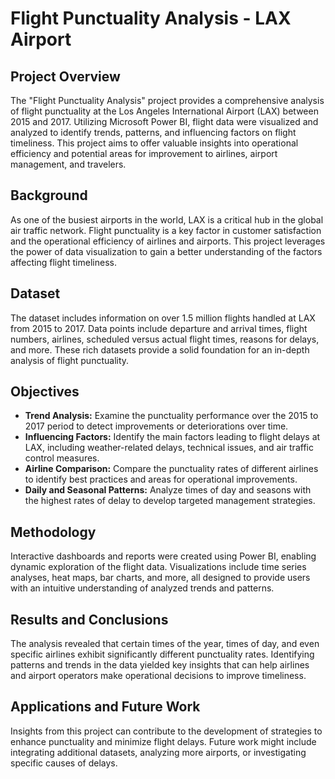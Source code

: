 # Flight Punctuality Analysis - LAX Airport

## Project Overview

The "Flight Punctuality Analysis" project provides a comprehensive analysis of flight punctuality at the Los Angeles International Airport (LAX) between 2015 and 2017. Utilizing Microsoft Power BI, flight data were visualized and analyzed to identify trends, patterns, and influencing factors on flight timeliness. This project aims to offer valuable insights into operational efficiency and potential areas for improvement to airlines, airport management, and travelers.

## Background

As one of the busiest airports in the world, LAX is a critical hub in the global air traffic network. Flight punctuality is a key factor in customer satisfaction and the operational efficiency of airlines and airports. This project leverages the power of data visualization to gain a better understanding of the factors affecting flight timeliness.

## Dataset

The dataset includes information on over 1.5 million flights handled at LAX from 2015 to 2017. Data points include departure and arrival times, flight numbers, airlines, scheduled versus actual flight times, reasons for delays, and more. These rich datasets provide a solid foundation for an in-depth analysis of flight punctuality.

## Objectives

- **Trend Analysis:** Examine the punctuality performance over the 2015 to 2017 period to detect improvements or deteriorations over time.
- **Influencing Factors:** Identify the main factors leading to flight delays at LAX, including weather-related delays, technical issues, and air traffic control measures.
- **Airline Comparison:** Compare the punctuality rates of different airlines to identify best practices and areas for operational improvements.
- **Daily and Seasonal Patterns:** Analyze times of day and seasons with the highest rates of delay to develop targeted management strategies.

## Methodology

Interactive dashboards and reports were created using Power BI, enabling dynamic exploration of the flight data. Visualizations include time series analyses, heat maps, bar charts, and more, all designed to provide users with an intuitive understanding of analyzed trends and patterns.

## Results and Conclusions

The analysis revealed that certain times of the year, times of day, and even specific airlines exhibit significantly different punctuality rates. Identifying patterns and trends in the data yielded key insights that can help airlines and airport operators make operational decisions to improve timeliness.

## Applications and Future Work

Insights from this project can contribute to the development of strategies to enhance punctuality and minimize flight delays. Future work might include integrating additional datasets, analyzing more airports, or investigating specific causes of delays.
